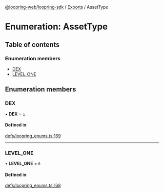 [@loopring-web/loopring-sdk](../README.md) / [Exports](../modules.md) / AssetType

# Enumeration: AssetType

## Table of contents

### Enumeration members

- [DEX](AssetType.md#dex)
- [LEVEL\_ONE](AssetType.md#level_one)

## Enumeration members

### DEX

• **DEX** = `1`

#### Defined in

[defs/loopring_enums.ts:169](https://github.com/Loopring/loopring_sdk/blob/f91f904/src/defs/loopring_enums.ts#L169)

___

### LEVEL\_ONE

• **LEVEL\_ONE** = `0`

#### Defined in

[defs/loopring_enums.ts:168](https://github.com/Loopring/loopring_sdk/blob/f91f904/src/defs/loopring_enums.ts#L168)
